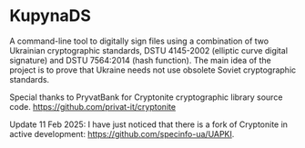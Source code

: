# KupynaDS
A command-line tool to digitally sign files using a combination of two Ukrainian cryptographic standards, DSTU 4145-2002 (elliptic curve digital signature) and DSTU 7564:2014 (hash function).
The main idea of the project is to prove that Ukraine needs not use obsolete Soviet cryptographic standards.

Special thanks to PryvatBank for Cryptonite cryptographic library source code. https://github.com/privat-it/cryptonite

Update 11 Feb 2025: I have just noticed that there is a fork of Cryptonite in active development: https://github.com/specinfo-ua/UAPKI.
